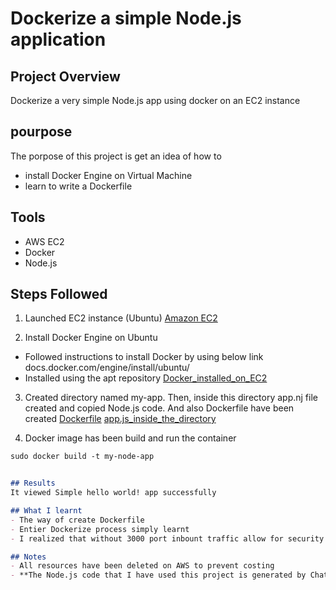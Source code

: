 # Dockerize a simple Node.js application 

## Project Overview
Dockerize a very simple Node.js app using docker on an EC2 instance

## pourpose
The porpose of this project is get an idea of how to 
- install Docker Engine on Virtual Machine 
- learn to write a Dockerfile

## Tools
- AWS EC2
- Docker
- Node.js

## Steps Followed
1. Launched EC2 instance (Ubuntu)
[Amazon EC2](screenshots/Launched_EC2.png)

2. Install Docker Engine on Ubuntu
- Followed instructions to install Docker by using below link  
docs.docker.com/engine/install/ubuntu/
- Installed using the apt repository
[Docker_installed_on_EC2](screenshots/docker_installed.png)

3. Created directory named my-app. Then, inside this directory app.nj file created and copied Node.js code. And also Dockerfile have been created
[Dockerfile](screenshots/Dockerfile.png)
[app.js_inside_the_directory](screenshots/app.js_inside_directory.png)

4. Docker image has been build and run the container

```markdown
sudo docker build -t my-node-app


## Results
It viewed Simple hello world! app successfully

## What I learnt
- The way of create Dockerfile
- Entier Dockerize process simply learnt
- I realized that without 3000 port inbount traffic allow for security group of EC2, It cant be browsed successfully

## Notes
- All resources have been deleted on AWS to prevent costing
- **The Node.js code that I have used this project is generated by ChatGPT**
